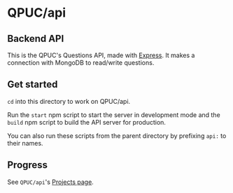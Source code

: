# QPUC/api
## Backend API 

This is the QPUC's Questions API, made with [Express](https://expressjs.com/). It makes a connection with MongoDB to read/write questions.

## Get started
`cd` into this directory to work on QPUC/api.

Run the `start` npm script to start the server in development mode  and the `build` npm script to build the API server for production.

You can also run these scripts from the parent directory by prefixing `api:` to their names.

## Progress
See `QPUC/api`'s [Projects page](https://github.com/hickatheworlds/QPUC/projects/3).